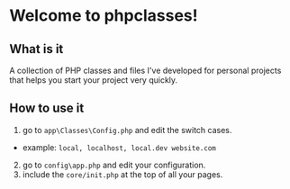 Welcome to phpclasses!
===================

What is it
---------------
A collection of PHP classes and files I've developed for personal projects that helps you start your project very quickly.

How to use it
---------------
1. go to `app\Classes\Config.php` and edit the switch cases. 
 - example: `local, localhost, local.dev website.com`
2. go to `config\app.php` and edit your configuration.
3. include the `core/init.php` at the top of all your pages. 